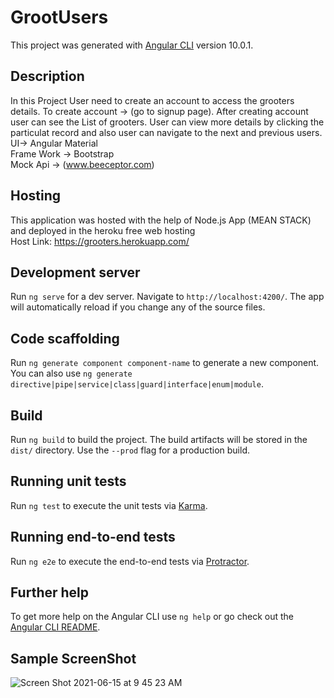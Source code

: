 # GrootUsers

This project was generated with [Angular CLI](https://github.com/angular/angular-cli) version 10.0.1.

## Description
In this Project User need to create an account to access the grooters details. To create account -> (go to signup page). After creating account user can see the List of grooters. User can view more details by clicking the particulat record and also user can navigate to the next and previous users.<br/>
UI-> Angular Material<br/>
Frame Work -> Bootstrap<br/>
Mock Api -> (www.beeceptor.com)

## Hosting
This application was hosted with the help of Node.js App (MEAN STACK) and deployed in the heroku free web hosting<br/>
Host Link: https://grooters.herokuapp.com/

## Development server

Run `ng serve` for a dev server. Navigate to `http://localhost:4200/`. The app will automatically reload if you change any of the source files.

## Code scaffolding

Run `ng generate component component-name` to generate a new component. You can also use `ng generate directive|pipe|service|class|guard|interface|enum|module`.

## Build

Run `ng build` to build the project. The build artifacts will be stored in the `dist/` directory. Use the `--prod` flag for a production build.

## Running unit tests

Run `ng test` to execute the unit tests via [Karma](https://karma-runner.github.io).

## Running end-to-end tests

Run `ng e2e` to execute the end-to-end tests via [Protractor](http://www.protractortest.org/).

## Further help

To get more help on the Angular CLI use `ng help` or go check out the [Angular CLI README](https://github.com/angular/angular-cli/blob/master/README.md).

## Sample ScreenShot
![Screen Shot 2021-06-15 at 9 45 23 AM](https://user-images.githubusercontent.com/54798949/121992303-01f1bf00-cdbf-11eb-944e-376229c5fc06.png)
